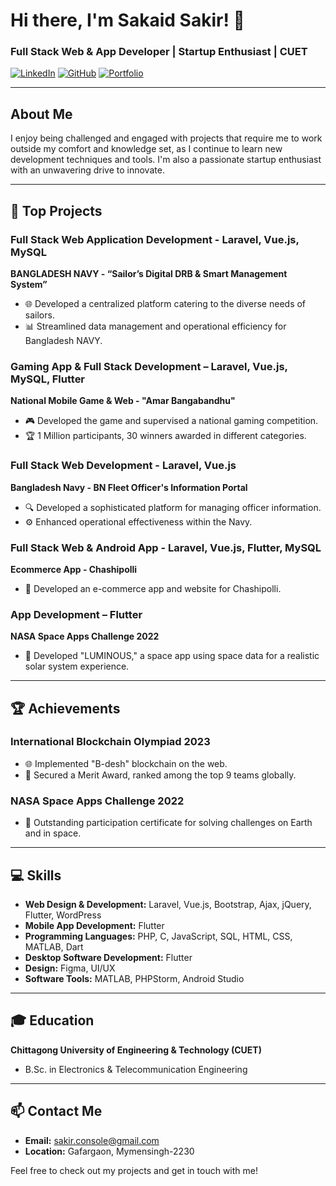 # Hi there, I'm Sakaid Sakir! 👋

### Full Stack Web & App Developer | Startup Enthusiast | CUET

[![LinkedIn](https://img.shields.io/badge/LinkedIn-blue?style=for-the-badge&logo=linkedin)](https://www.linkedin.com/in/sakaid-sakir)
[![GitHub](https://img.shields.io/badge/GitHub-black?style=for-the-badge&logo=github)](https://github.com/sakir-console)
[![Portfolio](https://img.shields.io/badge/Portfolio-green?style=for-the-badge&logo=google-chrome)](https://sakir-console.github.io)

---

## About Me

I enjoy being challenged and engaged with projects that require me to work outside my comfort and knowledge set, as I continue to learn new development techniques and tools. I'm also a passionate startup enthusiast with an unwavering drive to innovate.

---

## 🚀 Top Projects

### Full Stack Web Application Development - Laravel, Vue.js, MySQL
**BANGLADESH NAVY - “Sailor’s Digital DRB & Smart Management System”**
- 🌐 Developed a centralized platform catering to the diverse needs of sailors.
- 📊 Streamlined data management and operational efficiency for Bangladesh NAVY.

### Gaming App & Full Stack Development – Laravel, Vue.js, MySQL, Flutter
**National Mobile Game & Web - "Amar Bangabandhu"**
- 🎮 Developed the game and supervised a national gaming competition.
- 🏆 1 Million participants, 30 winners awarded in different categories.

### Full Stack Web Development - Laravel, Vue.js
**Bangladesh Navy - BN Fleet Officer's Information Portal**
- 🔍 Developed a sophisticated platform for managing officer information.
- ⚙️ Enhanced operational effectiveness within the Navy.

### Full Stack Web & Android App - Laravel, Vue.js, Flutter, MySQL
**Ecommerce App - Chashipolli**
- 🛒 Developed an e-commerce app and website for Chashipolli.

### App Development – Flutter
**NASA Space Apps Challenge 2022**
- 🌌 Developed "LUMINOUS," a space app using space data for a realistic solar system experience.

---

## 🏆 Achievements

### International Blockchain Olympiad 2023
- 🌐 Implemented "B-desh" blockchain on the web.
- 🥇 Secured a Merit Award, ranked among the top 9 teams globally.

### NASA Space Apps Challenge 2022
- 🏅 Outstanding participation certificate for solving challenges on Earth and in space.

---

## 💻 Skills

- **Web Design & Development:** Laravel, Vue.js, Bootstrap, Ajax, jQuery, Flutter, WordPress
- **Mobile App Development:** Flutter
- **Programming Languages:** PHP, C, JavaScript, SQL, HTML, CSS, MATLAB, Dart
- **Desktop Software Development:** Flutter
- **Design:** Figma, UI/UX
- **Software Tools:** MATLAB, PHPStorm, Android Studio

---

## 🎓 Education

**Chittagong University of Engineering & Technology (CUET)**
- B.Sc. in Electronics & Telecommunication Engineering

---

## 📫 Contact Me

- **Email:** sakir.console@gmail.com
- **Location:** Gafargaon, Mymensingh-2230

Feel free to check out my projects and get in touch with me!
 

